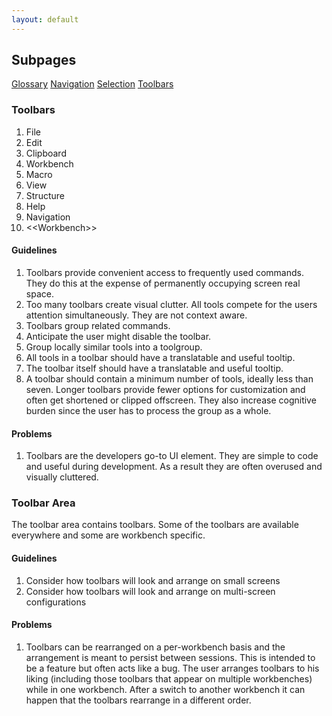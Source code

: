 ```yaml
---
layout: default
---
```



## Subpages
[Glossary](./glossary.md)  [Navigation](./navigation.md)  [Selection](./selection.md)  [Toolbars](toolbars.md)



### Toolbars

1. File
2. Edit
3. Clipboard
4. Workbench
5. Macro
6. View
7. Structure
8. Help
9. Navigation
10. <&lt;Workbench>>

#### Guidelines

1. Toolbars provide convenient access to frequently used commands. They do this at the expense of permanently occupying screen real space.
2. Too many toolbars create visual clutter. All tools compete for the users attention simultaneously. They are not context aware.
3. Toolbars group related commands.
4. Anticipate the user might disable the toolbar.
5. Group locally similar tools into a toolgroup.
6. All tools in a toolbar should have a translatable and useful tooltip.
7. The toolbar itself should have a translatable and useful tooltip.
8. A toolbar should contain a minimum number of tools, ideally less than seven. Longer toolbars provide fewer options for customization and often get shortened or clipped offscreen. They also increase cognitive burden since the user has to process the group as a whole.

#### Problems

1. Toolbars are the developers go-to UI element. They are simple to code and useful during development. As a result they are often overused and visually cluttered.

### Toolbar Area

The toolbar area contains toolbars. Some of the toolbars are available everywhere and some are workbench specific. 

#### Guidelines

1. Consider how toolbars will look and arrange on small screens
2. Consider how toolbars will look and arrange on multi-screen configurations

#### Problems

1. Toolbars can be rearranged on a per-workbench basis and the arrangement is meant to persist between sessions. This is intended to be a feature but often acts like a bug.   The user arranges toolbars to his liking (including those toolbars that appear on multiple workbenches) while in one workbench. After a switch to another workbench it can happen that the toolbars rearrange in a different order.  

